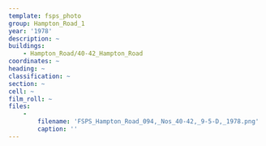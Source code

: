 ```yaml
---
template: fsps_photo
group: Hampton_Road_1
year: '1978'
description: ~
buildings:
    - Hampton_Road/40-42_Hampton_Road
coordinates: ~
heading: ~
classification: ~
section: ~
cell: ~
film_roll: ~
files:
    -
        filename: 'FSPS_Hampton_Road_094,_Nos_40-42,_9-5-D,_1978.png'
        caption: ''
---
```

